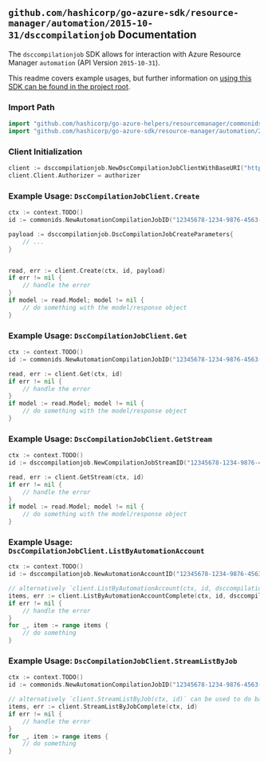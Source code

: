 
## `github.com/hashicorp/go-azure-sdk/resource-manager/automation/2015-10-31/dsccompilationjob` Documentation

The `dsccompilationjob` SDK allows for interaction with Azure Resource Manager `automation` (API Version `2015-10-31`).

This readme covers example usages, but further information on [using this SDK can be found in the project root](https://github.com/hashicorp/go-azure-sdk/tree/main/docs).

### Import Path

```go
import "github.com/hashicorp/go-azure-helpers/resourcemanager/commonids"
import "github.com/hashicorp/go-azure-sdk/resource-manager/automation/2015-10-31/dsccompilationjob"
```


### Client Initialization

```go
client := dsccompilationjob.NewDscCompilationJobClientWithBaseURI("https://management.azure.com")
client.Client.Authorizer = authorizer
```


### Example Usage: `DscCompilationJobClient.Create`

```go
ctx := context.TODO()
id := commonids.NewAutomationCompilationJobID("12345678-1234-9876-4563-123456789012", "example-resource-group", "automationAccountValue", "compilationJobIdValue")

payload := dsccompilationjob.DscCompilationJobCreateParameters{
	// ...
}


read, err := client.Create(ctx, id, payload)
if err != nil {
	// handle the error
}
if model := read.Model; model != nil {
	// do something with the model/response object
}
```


### Example Usage: `DscCompilationJobClient.Get`

```go
ctx := context.TODO()
id := commonids.NewAutomationCompilationJobID("12345678-1234-9876-4563-123456789012", "example-resource-group", "automationAccountValue", "compilationJobIdValue")

read, err := client.Get(ctx, id)
if err != nil {
	// handle the error
}
if model := read.Model; model != nil {
	// do something with the model/response object
}
```


### Example Usage: `DscCompilationJobClient.GetStream`

```go
ctx := context.TODO()
id := dsccompilationjob.NewCompilationJobStreamID("12345678-1234-9876-4563-123456789012", "example-resource-group", "automationAccountValue", "jobIdValue", "jobStreamIdValue")

read, err := client.GetStream(ctx, id)
if err != nil {
	// handle the error
}
if model := read.Model; model != nil {
	// do something with the model/response object
}
```


### Example Usage: `DscCompilationJobClient.ListByAutomationAccount`

```go
ctx := context.TODO()
id := dsccompilationjob.NewAutomationAccountID("12345678-1234-9876-4563-123456789012", "example-resource-group", "automationAccountValue")

// alternatively `client.ListByAutomationAccount(ctx, id, dsccompilationjob.DefaultListByAutomationAccountOperationOptions())` can be used to do batched pagination
items, err := client.ListByAutomationAccountComplete(ctx, id, dsccompilationjob.DefaultListByAutomationAccountOperationOptions())
if err != nil {
	// handle the error
}
for _, item := range items {
	// do something
}
```


### Example Usage: `DscCompilationJobClient.StreamListByJob`

```go
ctx := context.TODO()
id := commonids.NewAutomationCompilationJobID("12345678-1234-9876-4563-123456789012", "example-resource-group", "automationAccountValue", "compilationJobIdValue")

// alternatively `client.StreamListByJob(ctx, id)` can be used to do batched pagination
items, err := client.StreamListByJobComplete(ctx, id)
if err != nil {
	// handle the error
}
for _, item := range items {
	// do something
}
```
